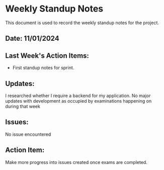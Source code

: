 # Weekly Standup Notes

This document is used to record the weekly standup notes for the project.

## Date: 11/01/2024

## Last Week's Action Items:

- First standup notes for sprint.

## Updates:

I researched whether I require a backend for my application.
No major updates with development as occupied by examinations happening on during that week

## Issues:

No issue encountered

## Action Item:

Make more progress into issues created once exams are completed.
